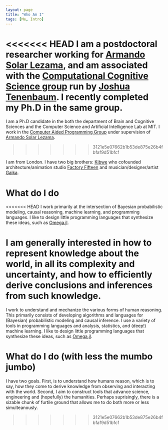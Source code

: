 ```yaml
---
layout: page
title: "Who Am I"
tags: [Me, Intro]
---
```


<<<<<<< HEAD
I am a postdoctoral researcher working for [Armando Solar Lezama](http://people.csail.mit.edu/asolar/), and am associated with the [Computational Cognitive Science group](http://cocosci.mit.edu) run by [Joshua Tenenbaum](http://web.mit.edu/cocosci/josh.html).  I recently completed my Ph.D in the same group.
=======
I am a Ph.D candidate in the both the department of Brain and Cognitive Sciences and the Computer Science and Artificial Intelligence Lab at MIT.  I work in the [Computer Aided Programming Group](http://groups.csail.mit.edu/cap/) under supervision of [Armando Solar Lezama](http://people.csail.mit.edu/asolar/).
>>>>>>> 3121e5e07662b1b53de875e26b4fbfaf9d51bfcf

I am from London. I have two big brothers: [Kibwe](http://blog.ted.com/constructing-kinetic-worlds-the-futuristic-films-of-ted-fellow-kibwe-tavares/) who cofounded architecture/animation studio [Factory Fifteen](http://www.factoryfifteen.com/) and musician/designer/artist [Gaika](https://warp.net/artists/gaika/).

# What do I do
<<<<<<< HEAD
I work primarily at the intersection of Bayesian probabilistic modeling, causal reasoning, machine learning, and programming languages.
I like to design little programming languages that synthesize these ideas, such as [Omega.jl](https://github.com/zenna/Omega.jl).

I am generally interested in how to represent knowledge about the world, in all its complexity and uncertainty, and how to efficiently derive conclusions and inferences from such knowledge.
=======

I work to understand and mechanize the various forms of human reasoning.  This primarily consists of developing algorithms and languages for (Bayesian) probabilistic modeling and causal inference.  I use a variety of tools in programming languages and analysis, statistics, and (deep!) machine learning.  I like to design little programming languages that synthesize these ideas, such as [Omega.jl](https://github.com/zenna/Omega.jl).

# What do I do (with less the mumbo jumbo)

I have two goals. First, is to understand how humans reason, which is to say, how they come to derive knowledge from observing and interacting with the world.  Second, I aim to construct tools that advance science, engineering and (hopefully) the humanities.  Perhaps suprisingly, there is a sizable chunk of furtile ground that allows me to do both more or less simulteanously.
>>>>>>> 3121e5e07662b1b53de875e26b4fbfaf9d51bfcf
